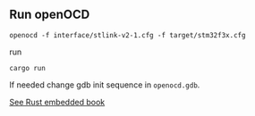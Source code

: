 ## Run openOCD

````
openocd -f interface/stlink-v2-1.cfg -f target/stm32f3x.cfg
````

run

````
cargo run
````

If needed change gdb init sequence in ``openocd.gdb``.


[See Rust embedded book](https://docs.rust-embedded.org/discovery/f3discovery/)
